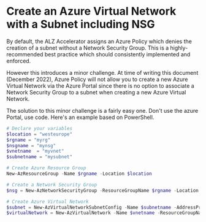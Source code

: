 # Create an Azure Virtual Network with a Subnet including NSG

By default, the ALZ Accelerator assigns an Azure Policy which denies the creation of a subnet without a Network Security Group. This is a highly-recommended best practice which should consistently implemented and enforced.

However this introduces a minor challenge. At time of writing this document (December 2022), Azure Policy will not allow you to create a new Azure Virtual Network via the Azure Portal since there is no option to associate a Network Security Group to a subnet when creating a new Azure Virtual Network.

The solution to this minor challenge is a fairly easy one. Don't use the azure Portal, use code. Here's an example based on PowerShell.



```powershell
# Declare your variables
$location = "westeurope"
$rgname = "myrg"
$nsgname = "mynsg"
$vnetname  = "myvnet"
$subnetname = "mysubnet"
```



```powershell
# Create Azure Resource Group
New-AzResourceGroup -Name $rgname -Location $location
```

```powershell
# Create a Network Security Group
$nsg = New-AzNetworkSecurityGroup -ResourceGroupName $rgname -Location $location -Name $nsgname
```

```powershell
# Create Azure Virtual Network
$subnet = New-AzVirtualNetworkSubnetConfig -Name $subnetname -AddressPrefix "192.168.9.0/24" -NetworkSecurityGroup $nsg
$virtualNetwork = New-AzVirtualNetwork -Name $vnetname -ResourceGroupName $rgname -Location $location -AddressPrefix "192.168.8.0/22" -Subnet $subnet
```

